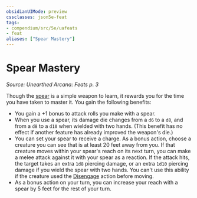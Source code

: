 ```yaml
---
obsidianUIMode: preview
cssclasses: json5e-feat
tags:
- compendium/src/5e/uafeats
- feat
aliases: ["Spear Mastery"]
---
```

# Spear Mastery
*Source: Unearthed Arcana: Feats p. 3*  

Though the [spear](/Systems/5e/items/spear.md) is a simple weapon to learn, it rewards you for the time you have taken to master it. You gain the following benefits:

- You gain a +1 bonus to attack rolls you make with a spear.  
- When you use a spear, its damage die changes from a `d6` to a `d8`, and from a `d8` to a `d10` when wielded with two hands. (This benefit has no effect if another feature has already improved the weapon's die.)  
- You can set your spear to receive a charge. As a bonus action, choose a creature you can see that is at least 20 feet away from you. If that creature moves within your spear's reach on its next turn, you can make a melee attack against it with your spear as a reaction. If the attack hits, the target takes an extra `1d8` piercing damage, or an extra `1d10` piercing damage if you wield the spear with two hands. You can't use this ability if the creature used the [Disengage](/Systems/5e/rules/actions.md#Disengage) action before moving.  
- As a bonus action on your turn, you can increase your reach with a spear by 5 feet for the rest of your turn.
